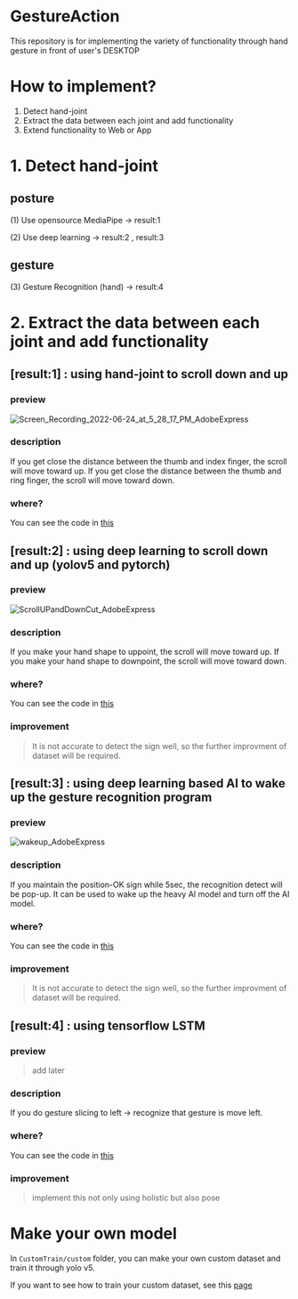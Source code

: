 # GestureAction
This repository is for implementing the variety of functionality through hand gesture in front of user's DESKTOP

# How to implement?
1. Detect hand-joint
2. Extract the data between each joint and add functionality
3. Extend functionality to Web or App

# 1. Detect hand-joint

## posture
(1) Use opensource MediaPipe -> result:1

(2) Use deep learning -> result:2 , result:3

## gesture
(3) Gesture Recognition (hand) -> result:4
# 2. Extract the data between each joint and add functionality

## [result:1] : using hand-joint to scroll down and up

### preview
![Screen_Recording_2022-06-24_at_5_28_17_PM_AdobeExpress](https://user-images.githubusercontent.com/43237393/175544041-4d64f946-08b5-438e-bcd9-70dfc1471437.gif)

### description
If you get close the distance between the thumb and index finger, the scroll will move toward up.
If you get close the distance between the thumb and ring finger, the scroll will move toward down.

### where?
You can see the code in [this](https://github.com/ajs3801/GestureAction/blob/main/main/01_ScrollDownAndUpHandJoint.py)

## [result:2] : using deep learning to scroll down and up (yolov5 and pytorch)

### preview
![ScrollUPandDownCut_AdobeExpress](https://user-images.githubusercontent.com/43237393/176349183-19b55d5c-d68b-448c-986b-ef83d50ffbf7.gif)

### description
If you make your hand shape to uppoint, the scroll will move toward up.
If you make your hand shape to downpoint, the scroll will move toward down.

### where?
You can see the code in [this](https://github.com/ajs3801/GestureAction/blob/main/main/03_ScrollDownAndUpDeeplearning.py)

### improvement
> It is not accurate to detect the sign well, so the further improvment of dataset will be required.

## [result:3] : using deep learning based AI to wake up the gesture recognition program

### preview
![wakeup_AdobeExpress](https://user-images.githubusercontent.com/43237393/176349977-1a336a47-7ff7-45cf-9fdc-7e7fec3fdcee.gif)

### description
If you maintain the position-OK sign while 5sec, the recognition detect will be pop-up.
It can be used to wake up the heavy AI model and turn off the AI model.

### where?
You can see the code in [this](https://github.com/ajs3801/GestureAction/blob/main/main/04_DetectOK.py)

### improvement
> It is not accurate to detect the sign well, so the further improvment of dataset will be required.

## [result:4] : using tensorflow LSTM

### preview
> add later

### description
If you do gesture slicing to left -> recognize that gesture is move left.

### where?
You can see the code in [this](https://github.com/ajs3801/GestureAction/blob/main/main/05_LeftAndRight.py)

### improvement
> implement this not only using holistic but also pose

# Make your own model
In ```CustomTrain/custom``` folder, you can make your own custom dataset and train it through yolo v5.

If you want to see how to train your custom dataset, see this [page](https://velog.io/@ajs3801/Yolo-PyTorch-custom-dataset-%ED%95%99%EC%8A%B5%EC%8B%9C%ED%82%A4%EA%B8%B0-1)
